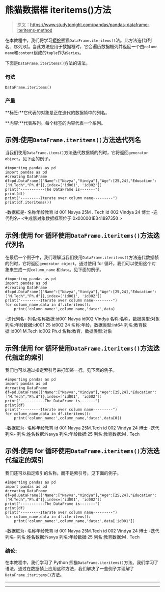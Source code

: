 # 熊猫数据框 iteritems()方法

> 原文：<https://www.studytonight.com/pandas/pandas-dataframe-iteritems-method>

在本教程中，我们将学习[蟒蛇](https://www.studytonight.com/python/getting-started-with-python)熊猫`DataFrame.iteritems()`法。此方法迭代(列名、序列)对。当此方法应用于数据框时，它会遍历数据框列并返回一个由`column name`和`content`组成的`tuple`作为`Series`。

下面是`DataFrame.iteritems()`方法的语法。

### 句法

```
DataFrame.iteritems()
```

### **产量**

**标签:**它代表的对象是正在迭代的数据帧中的列名。

**内容:**代表系列。每个标签的内容代表一个系列。

## 示例:使用`DataFrame.iteritems()`方法迭代列名

当我们使用`DataFrame.items()`方法迭代数据帧的列时，它将返回`generator object`。见下面的例子。

```
#importing pandas as pd
import pandas as pd
#creating DataFrame
df=pd.DataFrame({"Name":["Navya","Vindya"],"Age":[25,24],"Education":["M.Tech","Ph.d"]},index=['id001', 'id002'])
print("-----------The DataFrame is-------")
print(df)
print("---------Iterate over column name---------")
print(df.iteritems())
```

-数据框是-
名称年龄教育
id 001 Navya 25M . Tech
id 002 Vindya 24 博士
-迭代列名-
<生成器对象数据框项位于 0x000001E341897350 >

## 示例:使用 for 循环使用`DataFrame.iteritems()`方法迭代列名

在最后一个例子中，我们理解当我们使用`DataFrame.iteritems()`方法迭代数据帧的列时，它将返回`generator object`。通过使用 for 循环，我们可以使用这个对象来生成一对`column_name` 和`data`。见下面的例子。

```
#importing pandas as pd
import pandas as pd
#creating DataFrame
df=pd.DataFrame({"Name":["Navya","Vindya"],"Age":[25,24],"Education":["M.Tech","Ph.d"]},index=['id001', 'id002'])
print("---------Iterate over column name---------")
for column_name,data in df.iteritems():
    print('column_name:',column_name,'data:',data)
```

-迭代列名-
列名:名称数据:id001 Navya
id002 Vindya
名称:名称，数据类型:对象
列名:年龄数据:id001 25
id002 24
名称:年龄，数据类型:int64
列名:教育数据:id001 M.Tech
id002 Ph.d
名称:教育，数据类型:对象

## 示例:使用 for 循环使用`DataFrame.iteritems()`方法迭代指定的索引

我们也可以通过指定索引号来打印某一行。见下面的例子。

```
#importing pandas as pd
import pandas as pd
#creating DataFrame
df=pd.DataFrame({"Name":["Navya","Vindya"],"Age":[25,24],"Education":["M.Tech","Ph.d"]},index=['id001', 'id002'])
print("-----------The DataFrame is-------")
print(df)
print("---------Iterate over column name---------")
for column_name,data in df.iteritems():
    print('column_name:',column_name,'data:',data[0])
```

-数据框为-
名称年龄教育
id 001 Navya 25M.Tech
id 002 Vindya 24 博士
-迭代列名-
列名:姓名数据:Navya
列名:年龄数据:25
列名:教育数据:M . Tech

## 示例:使用 for 循环使用`DataFrame.iteritems()`方法迭代指定的索引

我们还可以指定索引的名称，而不是索引号。见下面的例子。

```
#importing pandas as pd
import pandas as pd
#creating DataFrame
df=pd.DataFrame({"Name":["Navya","Vindya"],"Age":[25,24],"Education":["M.Tech","Ph.d"]},index=['id001', 'id002'])
print("-----------The DataFrame is-------")
print(df)
print("---------Iterate over column name---------")
for column_name,data in df.iteritems():
    print('column_name:',column_name,'data:',data['id001'])
```

-数据框为-
名称年龄教育
id 001 Navya 25M.Tech
id 002 Vindya 24 博士
-迭代列名-
列名:姓名数据:Navya
列名:年龄数据:25
列名:教育数据:M . Tech

### 结论:

在本教程中，我们学习了 Python 熊猫`DataFrame.iteritems()`方法。我们学习了语法，通过在数据帧上应用这种方法，我们解决了一些例子并理解了 `DataFrame.iteritems()`方法。

* * *

* * *